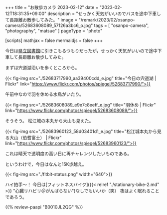 +++
title = "お散歩カメラ 2023-02-12"
date =  "2023-02-12T18:31:35+09:00"
description = "せっかく天気がいいのでバスを途中下車して長距離お散歩してみた。"
image = "/remark/2023/02/osanpo-camera/52683608089_57126a3bc6_o.jpg"
tags = [ "osanpo-camera", "photography", "matsue" ]
pageType = "photo"

[scripts]
  mathjax = false
  mermaidjs = false
+++

今日は[県立図書館][島根県立図書館]に引きこもるつもりだったが，せっかく天気がいいので途中下車して長距離お散歩してみた。

まずは宍道湖沿いを歩くところから。

{{< fig-img src="./52683717990_aa39400cdd_e.jpg" title="今日の宍道湖 | Flickr" link="https://www.flickr.com/photos/spiegel/52683717990/">}}

午前中なので羽を休める水鳥がいたり。

{{< fig-img src="./52683608089_e9e7c8eeff_e.jpg" title="羽休め | Flickr" link="https://www.flickr.com/photos/spiegel/52683608089/">}}

そうそう。
松江城の本丸から大山も見えた。

{{< fig-img src="./52683960123_58d03401d1_e.jpg" title="松江城本丸から見る大山（伯耆富士） | Flickr" link="https://www.flickr.com/photos/spiegel/52683960123/">}}

これは晴天で透明度の高い日に再チャレンジしたいものである。

というわけで，今日はなんと15K歩越え。

{{< fig-img src="./fitbit-status.png" width="640">}}

ハイ拍手〜！ 今日は[フィットネスバイク]({{< relref "./stationary-bike-2.md" >}} "心臓リハビリ＠がんばらない")なしでもいいか（笑） 夜はよく眠れることであろう。


[島根県立図書館]: https://www.library.pref.shimane.lg.jp/


{{% review-paapi "B0010JL2QG" %}} <!-- プリキュア５、フル・スロットル GO GO！ -->
